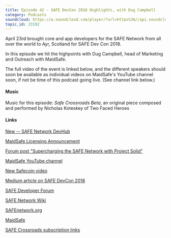 ```yaml
---
title: Episode 42 - SAFE DevCon 2018 Highlights, with Dug Campbell
category: Podcasts
soundcloud: https://w.soundcloud.com/player/?url=https%3A//api.soundcloud.com/tracks/435798498
topic_id: 23192
---
```


April 23rd brought core and app developers for the SAFE Network from all over the world to Ayr, Scotland for SAFE Dev Con 2018. 

In this episode we hit the highpoints with Dug Campbell, head of Marketing and Outreach with MaidSafe. 

The full video of the event is linked below, and the different speakers should soon be available as individual videos on MaidSafe's YouTube channel soon, if not be time of this podcast going live. (See channel link below.)



#### Music

Music for this episode: *Safe Crossroads Beta*, an original piece composed and performed by Nicholas Koteskey of Two Faced Heroes

#### Links

[New -- SAFE Network DevHub](https://hub.safedev.org/)

[MaidSafe Licensing Announcement](https://www.realwire.com/releases/MaidSafe-Makes-Major-Licensing-Announcement-at-SAFE-DevCon-2018)

[Forum post "Supercharging the SAFE Network with Project Solid"](https://safenetforum.org/t/devcon-talk-supercharging-the-safe-network-with-project-solid/23081/2)

[MaidSafe YouTube channel](https://www.youtube.com/channel/UChDck5R_C9i6XTrS66tbwOw)

[New Safecoin video](https://www.youtube.com/watch?v=ivwQVe12OAY)

[Medium article on SAFE DevCon 2018](https://medium.com/safenetwork/safe-devcon-2018-a-hive-of-industry-f001026037cb)

[SAFE Developer Forum](https://forum.safedev.org/)

[SAFE Network Wiki](https://safenetwork.wiki/en/Main_Page)

[SAFEnetwork.org](https://safenetwork.org/)

[MaidSafe](http://maidsafe.net)

[SAFE Crossroads subscription links](https://safecrossroads.net/subscribe/)
